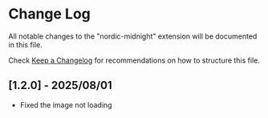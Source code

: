 # Change Log

All notable changes to the "nordic-midnight" extension will be documented in this file.

Check [Keep a Changelog](http://keepachangelog.com/) for recommendations on how to structure this file.

## [1.2.0] - 2025/08/01

- Fixed the image not loading
